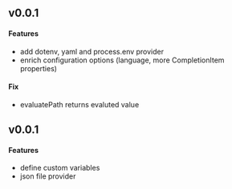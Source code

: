 ## v0.0.1

#### Features
- add dotenv, yaml and process.env provider
- enrich configuration options (language, more CompletionItem properties) 

#### Fix
- evaluatePath returns evaluted value

## v0.0.1

#### Features

- define custom variables
- json file provider
